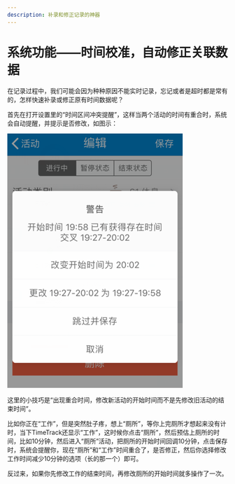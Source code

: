 ```yaml
---
description: 补录和修正记录的神器
---
```


# 系统功能——时间校准，自动修正关联数据

在记录过程中，我们可能会因为种种原因不能实时记录，忘记或者是超时都是常有的，怎样快速补录或修正原有时间数据呢？

首先在打开设置里的“时间区间冲突提醒”，这样当两个活动的时间有重合时，系统会自动提醒，并提示是否修改，如图示：

![](../.gitbook/assets/tu-pian%20%2880%29.png)

这里的小技巧是“出现重合时间，修改新活动的开始时间而不是先修改旧活动的结束时间”。

比如你正在“工作”，但是突然肚子疼，想上“厕所”，等你上完厕所才想起来没有计时，当下TimeTrack还显示“工作”，这时候你点击“厕所”，然后预估上厕所的时间，比如10分钟，然后进入“厕所”活动，把厕所的开始时间回调10分钟，点击保存时，系统会提醒你，现在“厕所”和“工作”时间重合了，是否修正，然后你选择修改工作时间减少10分钟的选项（长的那一个）即可。

反过来，如果你先修改工作的结束时间，再修改厕所的开始时间就多操作了一次。

